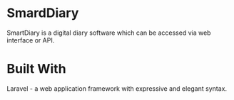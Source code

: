# SmardDiary

SmartDiary is a digital diary software which can be accessed via web interface or API. 

# Built With

Laravel - a web application framework with expressive and elegant syntax.
